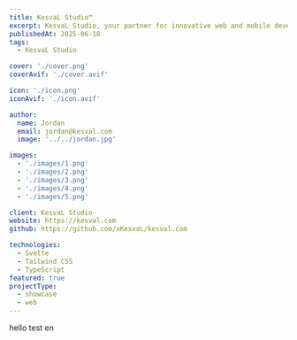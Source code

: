 ```yaml
---
title: KesvaL Studio™
excerpt: KesvaL Studio, your partner for innovative web and mobile development
publishedAt: 2025-06-18
tags:
  - KesvaL Studio

cover: './cover.png'
coverAvif: './cover.avif'

icon: './icon.png'
iconAvif: './icon.avif'

author:
  name: Jordan
  email: jordan@kesval.com
  image: '../../jordan.jpg'

images:
  - './images/1.png'
  - './images/2.png'
  - './images/3.png'
  - './images/4.png'
  - './images/5.png'

client: KesvaL Studio
website: https://kesval.com
github: https://github.com/xKesvaL/kesval.com

technologies:
  - Svelte
  - Tailwind CSS
  - TypeScript
featured: true
projectType:
  - showcase
  - web
---
```


hello test en
